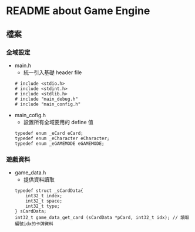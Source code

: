 # README about Game Engine

## 檔案

### 全域設定
- main.h
    - 統一引入基礎 header file
    ```
    # include <stdio.h>
    # include <stdint.h>
    # include <stdlib.h>
    # include "main_debug.h"
    # include "main_config.h"
    ```
- main_cofig.h
    - 設置所有全域要用的 define 值
    ```
    typedef enum _eCard eCard;
    typedef enum _eCharacter eCharacter;
    typedef enum _eGAMEMODE eGAMEMODE;
    ```

### 遊戲資料
- game_data.h
    - 提供資料讀取
    ```
    typedef struct _sCardData{
        int32_t index;
        int32_t space;
        int32_t type;
    } sCardData;
    int32_t game_data_get_card (sCardData *pCard, int32_t idx); // 讀取編號idx的卡牌資料
    ```